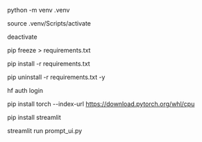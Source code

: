 <!-- virtual env create  -->
python -m venv .venv

<!-- virtual env activate (Git-Bash) -->
source .venv/Scripts/activate  

<!-- virtual env deactivate (Git-Bash) -->
deactivate

 <!-- for creating requirements.txt -->
pip freeze > requirements.txt 

 <!-- for installing requirements.txt -->
pip install -r requirements.txt 

 <!-- how to remove all the packages in a virtual env -->
pip uninstall -r requirements.txt -y

<!-- for passing token to hugging face run this command on cmd -->
hf auth login

<!-- for installing pytorch -->
pip install torch --index-url https://download.pytorch.org/whl/cpu

<!-- for installing streamlit -->
pip install streamlit

<!-- for running streamlit  -->
streamlit run prompt_ui.py